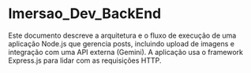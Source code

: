 # Imersao_Dev_BackEnd
Este documento descreve a arquitetura e o fluxo de execução de uma aplicação Node.js que gerencia posts, incluindo upload de imagens e integração com uma API externa (Gemini). A aplicação usa o framework Express.js para lidar com as requisições HTTP.
